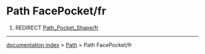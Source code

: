 # Path FacePocket/fr
1.  REDIRECT [Path\_Pocket\_Shape/fr](Path_Pocket_Shape/fr.md)

---
[documentation index](../README.md) > [Path](Path_Workbench.md) > Path FacePocket/fr
